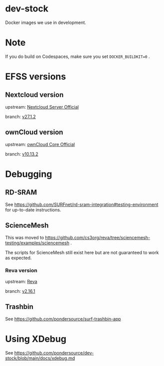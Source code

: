 # dev-stock
Docker images we use in development.

# Note
If you do build on Codespaces, make sure you set `DOCKER_BUILDKIT=0` .

# EFSS versions
## Nextcloud version

upstream: [Nextcloud Server Official](https://github.com/nextcloud/server)

branch: [v27.1.2](https://github.com/nextcloud/server/releases/tag/v27.1.2)

## ownCloud version

upstream: [ownCloud Core Official](https://github.com/owncloud/core)

branch: [v10.13.2](https://github.com/owncloud/core/releases/tag/v10.13.2)

# Debugging
## RD-SRAM

See https://github.com/SURFnet/rd-sram-integration#testing-environment for up-to-date instructions.

## ScienceMesh

This was moved to https://github.com/cs3org/reva/tree/sciencemesh-testing/examples/sciencemesh .

The scripts for ScienceMesh still exist here but are not guaranteed to work as expected.

### Reva version

upstream: [Reva](https://github.com/cs3org/reva)

branch: [v2.16.1](https://github.com/owncloud/core/releases/tag/v2.16.1)

## Trashbin

See https://github.com/pondersource/surf-trashbin-app

# Using XDebug

See https://github.com/pondersource/dev-stock/blob/main/docs/xdebug.md
